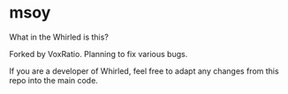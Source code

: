 # msoy
What in the Whirled is this?

Forked by VoxRatio.
Planning to fix various bugs.

If you are a developer of Whirled, feel free to adapt any changes from this repo into the main code.
